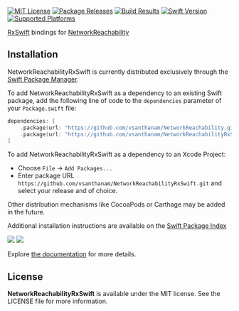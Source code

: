 
[![MIT License](https://img.shields.io/github/license/vsanthanam/NetworkReachabilityRxSwift)](https://github.com/vsanthanam/AnyAsyncSequence/blob/main/LICENSE)
[![Package Releases](https://img.shields.io/github/v/release/vsanthanam/NetworkReachabilityRxSwift)](https://github.com/vsanthanam/NetworkReachabilityRxSwift/releases)
[![Build Results](https://img.shields.io/github/actions/workflow/status/vsanthanam/NetworkReachabilityRxSwift/spm-build-test.yml)](https://github.com/vsanthanam/NetworkReachability/actions/workflows/spm-build-test.yml)
[![Swift Version](https://img.shields.io/badge/swift-5.8-critical)](https://swift.org)
[![Supported Platforms](https://img.shields.io/badge/platform-iOS%2011%20%7C%20macOS%2010.13%20%7C%20tvOS%2011%20%7C%20watchOS%205-lightgrey)](https://developer.apple.com)

[RxSwift](https://github.com/ReactiveX/RxSwift) bindings for [NetworkReachability](https://github.com/vsanthanam/NetworkReachability)

## Installation

NetworkReachabilityRxSwift is currently distributed exclusively through the [Swift Package Manager](https://www.swift.org/package-manager/). 

To add NetworkReachabilityRxSwift as a dependency to an existing Swift package, add the following line of code to the `dependencies` parameter of your `Package.swift` file:

```swift
dependencies: [
    .package(url: "https://github.com/vsanthanam/NetworkReachability.git", from: "1.0.0")),
    .package(url: "https://github.com/vsanthanam/NetworkReachabilityRxSwift.git", from: "1.0.0"))
]
```

To add NetworkReachabilityRxSwift as a dependency to an Xcode Project: 

- Choose `File` → `Add Packages...`
- Enter package URL `https://github.com/vsanthanam/NetworkReachabilityRxSwift.git` and select your release and of choice.

Other distribution mechanisms like CocoaPods or Carthage may be added in the future.

Additional installation instructions are available on the [Swift Package Index](https://swiftpackageindex.com/vsanthanam/NetworkReachabilityRxSwift)

[![](https://img.shields.io/endpoint?url=https%3A%2F%2Fswiftpackageindex.com%2Fapi%2Fpackages%2Fvsanthanam%2FNetworkReachabilityRxSwift%2Fbadge%3Ftype%3Dswift-versions)](https://swiftpackageindex.com/vsanthanam/NetworkReachabilityRxSwift)
[![](https://img.shields.io/endpoint?url=https%3A%2F%2Fswiftpackageindex.com%2Fapi%2Fpackages%2Fvsanthanam%2FNetworkReachabilityRxSwift%2Fbadge%3Ftype%3Dplatforms)](https://swiftpackageindex.com/vsanthanam/NetworkReachabilityRxSwift)

Explore [the documentation](https://vsanthanam.github.io/NetworkReachabilityRxSwift/docs/documentation/networkreachabilityrxswift/) for more details.

## License

**NetworkReachabilityRxSwift** is available under the MIT license. See the LICENSE file for more information.
